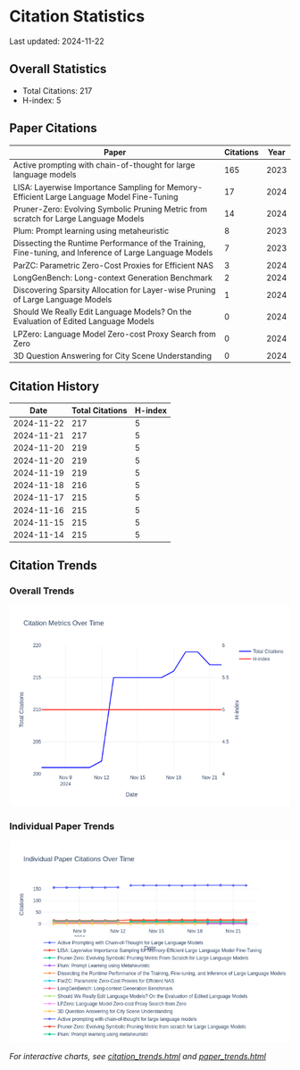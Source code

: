 # Citation Statistics

Last updated: 2024-11-22

## Overall Statistics
- Total Citations: 217
- H-index: 5

## Paper Citations

| Paper | Citations | Year |
| ----- | --------- | ---- |
| Active prompting with chain-of-thought for large language models | 165 | 2023 |
| LISA: Layerwise Importance Sampling for Memory-Efficient Large Language Model Fine-Tuning | 17 | 2024 |
| Pruner-Zero: Evolving Symbolic Pruning Metric from scratch for Large Language Models | 14 | 2024 |
| Plum: Prompt learning using metaheuristic | 8 | 2023 |
| Dissecting the Runtime Performance of the Training, Fine-tuning, and Inference of Large Language Models | 7 | 2023 |
| ParZC: Parametric Zero-Cost Proxies for Efficient NAS | 3 | 2024 |
| LongGenBench: Long-context Generation Benchmark | 2 | 2024 |
| Discovering Sparsity Allocation for Layer-wise Pruning of Large Language Models | 1 | 2024 |
| Should We Really Edit Language Models? On the Evaluation of Edited Language Models | 0 | 2024 |
| LPZero: Language Model Zero-cost Proxy Search from Zero | 0 | 2024 |
| 3D Question Answering for City Scene Understanding | 0 | 2024 |

## Citation History

| Date | Total Citations | H-index |
| ---- | --------------- | ------- |
| 2024-11-22 | 217 | 5 |
| 2024-11-21 | 217 | 5 |
| 2024-11-20 | 219 | 5 |
| 2024-11-20 | 219 | 5 |
| 2024-11-19 | 219 | 5 |
| 2024-11-18 | 216 | 5 |
| 2024-11-17 | 215 | 5 |
| 2024-11-16 | 215 | 5 |
| 2024-11-15 | 215 | 5 |
| 2024-11-14 | 215 | 5 |

## Citation Trends

### Overall Trends
![Citation Trends](citation_trends.png)

### Individual Paper Trends
![Paper Trends](paper_trends.png)

*For interactive charts, see [citation_trends.html](citation_trends.html) and [paper_trends.html](paper_trends.html)*